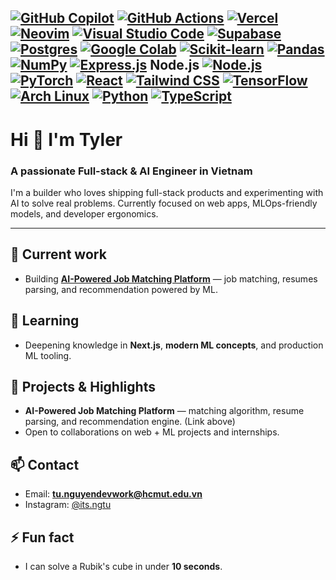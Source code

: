 [![GitHub Copilot](https://img.shields.io/badge/GitHub%20Copilot-000?logo=githubcopilot&logoColor=fff)](#)
[![GitHub Actions](https://img.shields.io/badge/GitHub_Actions-2088FF?logo=github-actions&logoColor=white)](#)
[![Vercel](https://img.shields.io/badge/Vercel-%23000000.svg?logo=vercel&logoColor=white)](#)
[![Neovim](https://img.shields.io/badge/Neovim-57A143?logo=neovim&logoColor=fff)](#)
[![Visual Studio Code](https://custom-icon-badges.demolab.com/badge/Visual%20Studio%20Code-0078d7.svg?logo=vsc&logoColor=white)](#)
[![Supabase](https://img.shields.io/badge/Supabase-3FCF8E?logo=supabase&logoColor=fff)](#)
[![Postgres](https://img.shields.io/badge/Postgres-%23316192.svg?logo=postgresql&logoColor=white)](#)
[![Google Colab](https://img.shields.io/badge/Google%20Colab-F9AB00?logo=googlecolab&logoColor=fff)](#)
[![Scikit-learn](https://img.shields.io/badge/-scikit--learn-%23F7931E?logo=scikit-learn&logoColor=white)](#)
[![Pandas](https://img.shields.io/badge/Pandas-150458?logo=pandas&logoColor=fff)](#)
[![NumPy](https://img.shields.io/badge/NumPy-4DABCF?logo=numpy&logoColor=fff)](#)
[![Express.js](https://img.shields.io/badge/Express.js-%23404d59.svg?logo=express&logoColor=%2361DAFB)](#)
Node.js 	[![Node.js](https://img.shields.io/badge/Node.js-6DA55F?logo=node.js&logoColor=white)](#)
[![PyTorch](https://img.shields.io/badge/PyTorch-ee4c2c?logo=pytorch&logoColor=white)](#)
[![React](https://img.shields.io/badge/React-%2320232a.svg?logo=react&logoColor=%2361DAFB)](#)
[![Tailwind CSS](https://img.shields.io/badge/Tailwind%20CSS-%2338B2AC.svg?logo=tailwind-css&logoColor=white)](#)
[![TensorFlow](https://img.shields.io/badge/TensorFlow-ff8f00?logo=tensorflow&logoColor=white)](#)
[![Arch Linux](https://img.shields.io/badge/Arch%20Linux-1793D1?logo=arch-linux&logoColor=fff)](#)
[![Python](https://img.shields.io/badge/Python-3776AB?logo=python&logoColor=fff)](#)
[![TypeScript](https://img.shields.io/badge/TypeScript-3178C6?logo=typescript&logoColor=fff)](#)
---
# Hi 👋 I'm Tyler
### A passionate Full-stack & AI Engineer in Vietnam

I'm a builder who loves shipping full-stack products and experimenting with AI to solve real problems. Currently focused on web apps, MLOps-friendly models, and developer ergonomics.

---

## 🔭 Current work
- Building **[AI-Powered Job Matching Platform](https://github.com/therealtunguyen/ai-job-platform)** — job matching, resumes parsing, and recommendation powered by ML.

## 🌱 Learning
- Deepening knowledge in **Next.js**, **modern ML concepts**, and production ML tooling.

## 🚀 Projects & Highlights
- **AI-Powered Job Matching Platform** — matching algorithm, resume parsing, and recommendation engine. (Link above)
- Open to collaborations on web + ML projects and internships.

## 📫 Contact
- Email: **tu.nguyendevwork@hcmut.edu.vn**
- Instagram: [@its.ngtu](https://instagram.com/its.ngtu)

## ⚡ Fun fact
- I can solve a Rubik's cube in under **10 seconds**.
